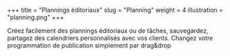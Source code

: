 +++
title       = "Plannings éditoriaux"
slug        = "Planning"
weight      = 4
illustration = "planning.png"
+++

Créez facilement des plannings éditoriaux ou de tâches, sauvegardez, partagez des calendriers personnalisés avec vos clients. Changez votre programmation de publication simplement par drag&drop